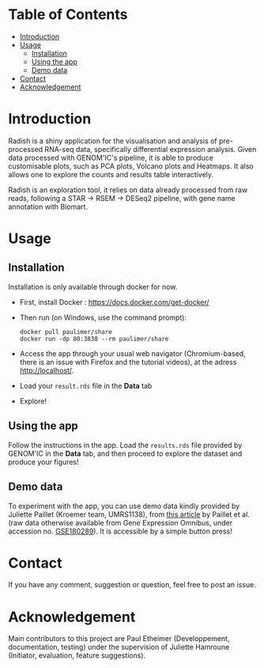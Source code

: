 
# Table of Contents

-   [Introduction](#orge3da5dc)
-   [Usage](#org7ffbcd4)
    -   [Installation](#org520eba4)
    -   [Using the app](#orga7464b0)
    -   [Demo data](#org453ed4a)
-   [Contact](#org22656d3)
-   [Acknowledgement](#orgd45dd1a)



<a id="orge3da5dc"></a>

# Introduction

Radish is a shiny application for the visualisation and analysis of pre-processed RNA-seq data, specifically differential expression analysis. Given data processed with GENOM'IC's pipeline, it is able to produce customisable plots, such as PCA plots, Volcano plots and Heatmaps. It also allows one to explore the counts and results table interactively.

Radish is an exploration tool, it relies on data already processed from raw reads, following a STAR -> RSEM -> DESeq2 pipeline, with gene name annotation with Biomart.


<a id="org7ffbcd4"></a>

# Usage


<a id="org520eba4"></a>

## Installation

Installation is only available through docker for now.

-   First, install Docker : <https://docs.docker.com/get-docker/>
-   Then run (on Windows, use the command prompt):
    
        docker pull paulimer/share
        docker run -dp 80:3838 --rm paulimer/share
-   Access the app through your usual web navigator (Chromium-based, there is an issue with Firefox and the tutorial videos), at the adress <http://localhost/>.
-   Load your `result.rds` file in the **Data** tab
-   Explore!


<a id="orga7464b0"></a>

## Using the app

Follow the instructions in the app. Load the `results.rds` file provided by GENOM'IC in the **Data** tab, and then proceed to explore the dataset and produce your figures!


<a id="org453ed4a"></a>

## Demo data

To experiment with the app, you can use demo data kindly provided by Juliette Paillet (Kroemer team, UMRS1138), from [this article](https://doi.org/10.1084/jem.20200853 "Autoimmunity affecting the biliary tract fuels the immunosurveillance of cholangiocarcinoma") by Paillet et al. (raw data otherwise available from Gene Expression Omnibus, under accession no. [GSE180289](https://www.ncbi.nlm.nih.gov/geo/query/acc.cgi?acc=GSE180289 "Gene Expression Omnibus")). It is accessible by a simple button press!


<a id="org22656d3"></a>

# Contact

If you have any comment, suggestion or question, feel free to post an issue.


<a id="orgd45dd1a"></a>

# Acknowledgement

Main contributors to this project are Paul Etheimer (Developpement, documentation, testing) under the supervision of Juliette Hamroune (Initiator, evaluation, feature suggestions).

